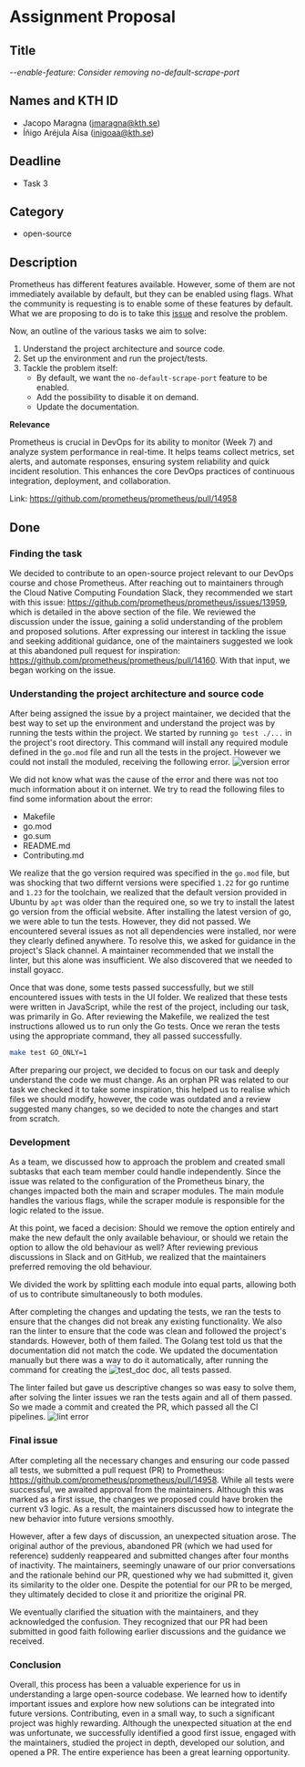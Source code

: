# Assignment Proposal

## Title

_--enable-feature: Consider removing no-default-scrape-port_

## Names and KTH ID

  - Jacopo Maragna (jmaragna@kth.se)
  - Íñigo Aréjula Aísa (inigoaa@kth.se)

## Deadline

- Task 3 

## Category

- open-source

## Description

Prometheus has different features available. However, some of them are not immediately available by default, but they can be enabled using flags. What the community is requesting is to enable some of these features by default. What we are proposing to do is to take this [issue](https://github.com/prometheus/prometheus/issues/13959) and resolve the problem.

Now, an outline of the various tasks we aim to solve:
1. Understand the project architecture and source code.
2. Set up the environment and run the project/tests.
3. Tackle the problem itself:
    - By default, we want the `no-default-scrape-port` feature to be enabled.
    - Add the possibility to disable it on demand.
    - Update the documentation.

**Relevance**

Prometheus is crucial in DevOps for its ability to monitor (Week 7) and analyze system performance in real-time. It helps teams collect metrics, set alerts, and automate responses, ensuring system reliability and quick incident resolution. This enhances the core DevOps practices of continuous integration, deployment, and collaboration.

Link: https://github.com/prometheus/prometheus/pull/14958

## Done
### Finding the task

We decided to contribute to an open-source project relevant to our DevOps course and chose Prometheus. After reaching out to maintainers through the Cloud Native Computing Foundation Slack, they recommended we start with this issue: https://github.com/prometheus/prometheus/issues/13959, which is detailed in the above section of the file. We reviewed the discussion under the issue, gaining a solid understanding of the problem and proposed solutions. After expressing our interest in tackling the issue and seeking additional guidance, one of the maintainers suggested we look at this abandoned pull request for inspiration: https://github.com/prometheus/prometheus/pull/14160. With that input, we began working on the issue.

### Understanding the project architecture and source code
After being assigned the issue by a project maintainer, we decided that the best way to set up the environment and understand the project was by running the tests within the project. We started by running `go test ./...` in the project's root directory. This command will install any required module defined in the `go.mod` file and run all the tests in the project. However we could not install the moduled, receiving the following error.
![version error](https://github.com/user-attachments/assets/bf4d97a2-ff65-4344-8d77-e629b6d68b74)

We did not know what was the cause of the error and there was not too much information about it on internet. We try to read the following files to find some information about the error:
- Makefile
- go.mod
- go.sum
- README.md
- Contributing.md

We realize that the go version required was specified in the `go.mod` file, but was shocking that two differnt versions were specified `1.22` for go runtime and `1.23` for the toolchain, we realized that the default version provided in Ubuntu by `apt` was older than the required one, so we try to install the latest go version from the official website. After installing the latest version of go, we were able to tun the tests. However, they did not passed. We encountered several issues as not all dependencies were installed, nor were they clearly defined anywhere. To resolve this, we asked for guidance in the project's Slack channel. A maintainer recommended that we install the linter, but this alone was insufficient. We also discovered that we needed to install goyacc.

Once that was done, some tests passed successfully, but we still encountered issues with tests in the UI folder. We realized that these tests were written in JavaScript, while the rest of the project, including our task, was primarily in Go. After reviewing the Makefile, we realized the test instructions allowed us to run only the Go tests. Once we reran the tests using the appropriate command, they all passed successfully.
```bash
make test GO_ONLY=1
```
After preparing our project, we decided to focus on our task and deeply understand the code we must change. As an orphan PR was related to our task we checked it to take some inspiration, this helped us to realise which files we should modify, however, the code was outdated and a review suggested many changes, so we decided to note the changes and start from scratch.
### Development
As a team, we discussed how to approach the problem and created small subtasks that each team member could handle independently. Since the issue was related to the configuration of the Prometheus binary, the changes impacted both the main and scraper modules. The main module handles the various flags, while the scraper module is responsible for the logic related to the issue.

At this point, we faced a decision: Should we remove the option entirely and make the new default the only available behaviour, or should we retain the option to allow the old behaviour as well? After reviewing previous discussions in Slack and on GitHub, we realized that the maintainers preferred removing the old behaviour.

We divided the work by splitting each module into equal parts, allowing both of us to contribute simultaneously to both modules.

After completing the changes and updating the tests, we ran the tests to ensure that the changes did not break any existing functionality. We also ran the linter to ensure that the code was clean and followed the project's standards. However, both of them failed. The Golang test told us that the documentation did not match the code. We updated the documentation manually but there was a way to do it automatically, after running the command for creating the ![test_doc](https://github.com/user-attachments/assets/b468646d-29ac-4e82-a348-8ec1f4059c06)
doc, all tests passed.

The linter failed but gave us descriptive changes so was easy to solve them, after solving the linter issues we ran the tests again and all of them passed. So we made a commit and created the PR, which passed all the CI pipelines.
![lint error](https://github.com/user-attachments/assets/9acf74b7-d54a-43a1-811c-b8c8b96e0ea2)

### Final issue

After completing all the necessary changes and ensuring our code passed all tests, we submitted a pull request (PR) to Prometheus: https://github.com/prometheus/prometheus/pull/14958. While all tests were successful, we awaited approval from the maintainers. Although this was marked as a first issue, the changes we proposed could have broken the current v3 logic. As a result, the maintainers discussed how to integrate the new behavior into future versions smoothly.

However, after a few days of discussion, an unexpected situation arose. The original author of the previous, abandoned PR (which we had used for reference) suddenly reappeared and submitted changes after four months of inactivity. The maintainers, seemingly unaware of our prior conversations and the rationale behind our PR, questioned why we had submitted it, given its similarity to the older one. Despite the potential for our PR to be merged, they ultimately decided to close it and prioritize the original PR.

We eventually clarified the situation with the maintainers, and they acknowledged the confusion. They recognized that our PR had been submitted in good faith following earlier discussions and the guidance we received.

### Conclusion

Overall, this process has been a valuable experience for us in understanding a large open-source codebase. We learned how to identify important issues and explore how new solutions can be integrated into future versions. Contributing, even in a small way, to such a significant project was highly rewarding. Although the unexpected situation at the end was unfortunate, we successfully identified a good first issue, engaged with the maintainers, studied the project in depth, developed our solution, and opened a PR. The entire experience has been a great learning opportunity.
